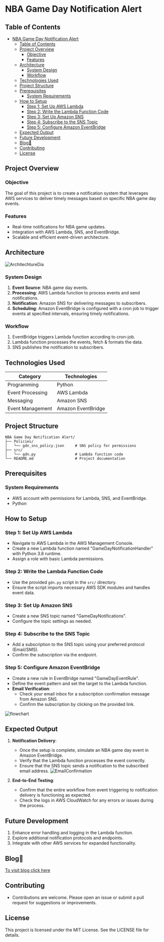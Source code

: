 # NBA Game Day Notification Alert

## Table of Contents
- [NBA Game Day Notification Alert](#nba-game-day-notification-alert)
  - [Table of Contents](#table-of-contents)
  - [Project Overview](#project-overview)
    - [Objective](#objective)
    - [Features](#features)
  - [Architecture](#architecture)
    - [System Design](#system-design)
    - [Workflow](#workflow)
  - [Technologies Used](#technologies-used)
  - [Project Structure](#project-structure)
  - [Prerequisites](#prerequisites)
    - [System Requirements](#system-requirements)
  - [How to Setup](#how-to-setup)
    - [Step 1: Set Up AWS Lambda](#step-1-set-up-aws-lambda)
    - [Step 2: Write the Lambda Function Code](#step-2-write-the-lambda-function-code)
    - [Step 3: Set Up Amazon SNS](#step-3-set-up-amazon-sns)
    - [Step 4: Subscribe to the SNS Topic](#step-4-subscribe-to-the-sns-topic)
    - [Step 5: Configure Amazon EventBridge](#step-5-configure-amazon-eventbridge)
  - [Expected Output](#expected-output)
  - [Future Development](#future-development)
  - [Blog🔗](#blog)
  - [Contributing](#contributing)
  - [License](#license)

## Project Overview

### Objective
The goal of this project is to create a notification system that leverages AWS services to deliver timely messages based on specific NBA game day events.

### Features
- Real-time notifications for NBA game updates.
- Integration with AWS Lambda, SNS, and EventBridge.
- Scalable and efficient event-driven architecture.

## Architecture
![ArchitechtureDia](/Assests/D2-GameDayNotification/architecture.png)

### System Design

1. **Event Source**: NBA game day events.
2. **Processing**: AWS Lambda function to process events and send notifications.
3. **Notification**: Amazon SNS for delivering messages to subscribers.
4. **Scheduling**: Amazon EventBridge is configured with a cron job to trigger events at specified intervals, ensuring timely notifications.

### Workflow

1. EventBridge triggers Lambda function according to cron-job.
2. Lambda function processes the events, fetch & formats the data.
3. SNS publishes the notification to subscribers.


## Technologies Used
| Category        | Technologies              |
|-----------------|---------------------------|
| Programming     | Python                    |
| Event Processing| AWS Lambda                |
| Messaging       | Amazon SNS                |
| Event Management| Amazon EventBridge        |

## Project Structure
```
NBA Game Day Notification Alert/
├── Policies/
│   └── gdn_sns_policy.json     # SNS policy for permissions
├── src/
│   └── gdn.py                  # Lambda function code
└── README.md                   # Project documentation
```

## Prerequisites

### System Requirements
- AWS account with permissions for Lambda, SNS, and EventBridge.
- Python
## How to Setup

### Step 1: Set Up AWS Lambda
- Navigate to AWS Lambda in the AWS Management Console.
- Create a new Lambda function named "GameDayNotificationHandler" with Python 3.8 runtime.
- Assign a role with basic Lambda permissions.

### Step 2: Write the Lambda Function Code
- Use the provided `gdn.py` script in the `src/` directory.
- Ensure the script imports necessary AWS SDK modules and handles event data.

### Step 3: Set Up Amazon SNS
- Create a new SNS topic named "GameDayNotifications".
- Configure the topic settings as needed.

### Step 4: Subscribe to the SNS Topic
- Add a subscription to the SNS topic using your preferred protocol (Email/SMS).
- Confirm the subscription via the endpoint.

### Step 5: Configure Amazon EventBridge
- Create a new rule in EventBridge named "GameDayEventRule".
- Define the event pattern and set the target to the Lambda function.
- **Email Verification**: 
  - Check your email inbox for a subscription confirmation message from Amazon SNS.
  - Confirm the subscription by clicking on the provided link.


![flowchart](/Assests/D2-GameDayNotification/Pasted%20Image%2020250201223604_724.png)

## Expected Output

1. **Notification Delivery**:
    - Once the setup is complete, simulate an NBA game day event in Amazon EventBridge.
    - Verify that the Lambda function processes the event correctly.
    - Ensure that the SNS topic sends a notification to the subscribed email address.
![EmailConfirmation](/Assests/D2-GameDayNotification/gmail3.png)

2. **End-to-End Testing**:
    - Confirm that the entire workflow from event triggering to notification delivery is functioning as expected.
    - Check the logs in AWS CloudWatch for any errors or issues during the process.

## Future Development
1. Enhance error handling and logging in the Lambda function.
2. Explore additional notification protocols and endpoints.
3. Integrate with other AWS services for expanded functionality.

## Blog🔗
[To visit blog click here](https://blogs.vijaysingh.cloud/gdn)

## Contributing
- Contributions are welcome. Please open an issue or submit a pull request for suggestions or improvements.

## License
This project is licensed under the MIT License. See the LICENSE file for details.
